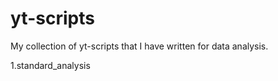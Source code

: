 # yt-scripts
My collection of yt-scripts that I have written for data analysis.


1.standard_analysis
